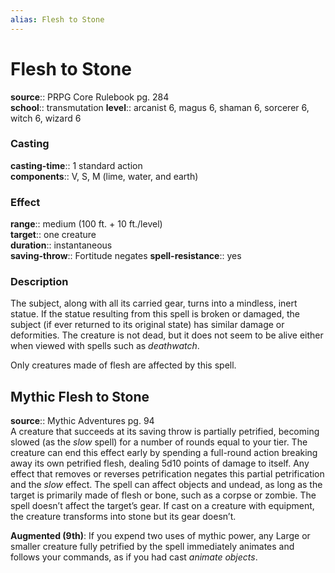 ```yaml
---
alias: Flesh to Stone
---
```


# Flesh to Stone 

**source**:: PRPG Core Rulebook pg. 284  
**school**:: transmutation
**level**:: arcanist 6, magus 6, shaman 6, sorcerer 6, witch 6, wizard 6

### Casting 

**casting-time**:: 1 standard action  
**components**:: V, S, M (lime, water, and earth)

### Effect 

**range**:: medium (100 ft. + 10 ft./level)  
**target**:: one creature  
**duration**:: instantaneous  
**saving-throw**:: Fortitude negates
**spell-resistance**:: yes

### Description 

The subject, along with all its carried gear, turns into a mindless, inert statue. If the statue resulting from this spell is broken or damaged, the subject (if ever returned to its original state) has similar damage or deformities. The creature is not dead, but it does not seem to be alive either when viewed with spells such as *deathwatch*.  
  
Only creatures made of flesh are affected by this spell.

## Mythic Flesh to Stone 

**source**:: Mythic Adventures pg. 94  
A creature that succeeds at its saving throw is partially petrified, becoming slowed (as the *slow* spell) for a number of rounds equal to your tier. The creature can end this effect early by spending a full-round action breaking away its own petrified flesh, dealing 5d10 points of damage to itself. Any effect that removes or reverses petrification negates this partial petrification and the *slow* effect. The spell can affect objects and undead, as long as the target is primarily made of flesh or bone, such as a corpse or zombie. The spell doesn’t affect the target’s gear. If cast on a creature with equipment, the creature transforms into stone but its gear doesn’t.  
  
**Augmented (9th)**: If you expend two uses of mythic power, any Large or smaller creature fully petrified by the spell immediately animates and follows your commands, as if you had cast *animate objects*.
